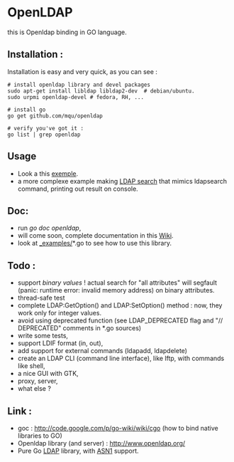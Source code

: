 OpenLDAP
====

this is Openldap binding in GO language.


Installation :
-----

Installation is easy and very quick, as you can see :

	# install openldap library and devel packages
	sudo apt-get install libldap libldap2-dev  # debian/ubuntu.
	sudo urpmi openldap-devel # fedora, RH, ...

	# install go
	go get github.com/mqu/openldap

	# verify you've got it :
	go list | grep openldap

Usage
----

- Look a this [exemple](https://github.com/mqu/openldap/blob/master/_examples/test-openldap.go).
- a more complexe example making  [LDAP search](https://github.com/mqu/openldap/blob/master/_examples/ldapsearch.go) that mimics ldapsearch command, printing out result on console.

Doc:
---
- run _go doc openldap_,
- will come soon, complete documentation in this [Wiki](https://github.com/mqu/openldap/wiki).
- look at [_examples/](https://github.com/mqu/openldap/blob/master/_examples/)*.go to see how to use this library.

Todo :
----
 - support _binary values_ ! actual search for "all attributes" will segfault (panic: runtime error: invalid memory address)
   on binary attributes.
 - thread-safe test
 - complete LDAP:GetOption() and LDAP:SetOption() method : now, they work only for integer values.
 - avoid using deprecated function (see LDAP_DEPRECATED flag and "// DEPRECATED" comments in *.go sources)
 - write some tests,
 - support LDIF format (in, out),
 - add support for external commands (ldapadd, ldapdelete)
 - create an LDAP CLI (command line interface), like lftp, with commands like shell,
 - a nice GUI with GTK,
 - proxy, server,
 - what else ?


Link :
---

 - goc : http://code.google.com/p/go-wiki/wiki/cgo (how to bind native libraries to GO)
 - Openldap library (and server) : http://www.openldap.org/
 - Pure Go [LDAP](https://github.com/mmitton/ldap) library, with [ASN1](https://github.com/mmitton/asn1-ber) support.

